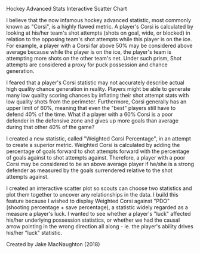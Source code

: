 Hockey Advanced Stats Interactive Scatter Chart

I believe that the now infamous hockey advanced statistic, most commonly known as "Corsi", is a highly flawed metric. A player's Corsi is calculated by looking at his/her team's shot attempts (shots on goal, wide, or blocked) in relation to the opposing team's shot attempts while this player is on the ice. For example, a player with a Corsi far above 50% may be considered above average because while the player is on the ice, the player's team is attempting more shots on the other team's net. Under such prism, Shot attempts are considered a proxy for puck possession and chance generation.

I feared that a player's Corsi statistic may not accurately describe actual high quality chance generation in reality. Players might be able to generate many low quality scoring chances by inflating their shot attempt stats with low quality shots from the perimeter. Furthermore, Corsi generally has an upper limit of 60%, meaning that even the "best" players still have to defend 40% of the time. What if a player with a 60% Corsi is a poor defender in the defensive zone and gives up more goals than average during that other 40% of the game?

I created a new statistic, called "Weighted Corsi Percentage", in an attempt to create a superior metric. Weighted Corsi is calculated by adding the percentage of goals forward to shot attempts forward with the percentage of goals against to shot attempts against. Therefore, a player with a poor Corsi may be considered to be an above average player if he/she is a strong defender as measured by the goals surrendered relative to the shot attempts against.

I created an interactive scatter plot so scouts can choose two statistics and plot them together to uncover any relationships in the data. I build this feature because I wished to display Weighted Corsi against "PDO" (shooting percentage + save percentage), a statistic widely regarded as a measure a player's luck. I wanted to see whether a player's "luck" affected his/her underlying possession statistics, or whether we had the causal arrow pointing in the wrong direction all along - ie. the player's ability drives his/her "luck" statistic.

Created by Jake MacNaughton (2018)
